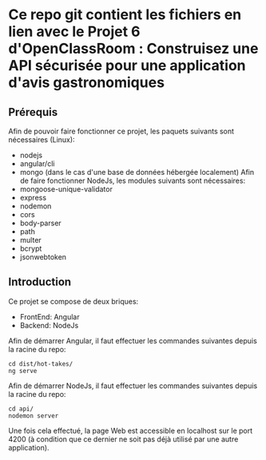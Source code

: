 # Ce repo git contient les fichiers en lien avec le Projet 6 d'OpenClassRoom : Construisez une API sécurisée pour une application d'avis gastronomiques

## Prérequis
Afin de pouvoir faire fonctionner ce projet, les paquets suivants sont nécessaires (Linux):
- nodejs
- angular/cli
- mongo (dans le cas d'une base de données hébergée localement)
Afin de faire fonctionner NodeJs, les modules suivants sont nécessaires:
- mongoose-unique-validator
- express
- nodemon
- cors
- body-parser
- path
- multer
- bcrypt
- jsonwebtoken 

## Introduction
Ce projet se compose de deux briques:
- FrontEnd: Angular
- Backend: NodeJs

Afin de démarrer Angular, il faut effectuer les commandes suivantes depuis la racine du repo:
```
cd dist/hot-takes/
ng serve
```
Afin de démarrer NodeJs, il faut effectuer les commandes suivantes depuis la racine du repo:
```
cd api/
nodemon server
```

Une fois cela effectué, la page Web est accessible en localhost sur le port 4200 (à condition que ce dernier ne soit pas déjà utilisé par une autre application).

